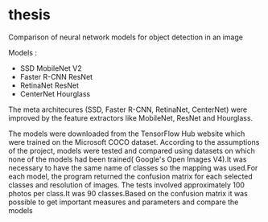 # thesis
Comparison of neural network models for object detection in an image

Models :
- SSD MobileNet V2
- Faster R-CNN ResNet
- RetinaNet ResNet
- CenterNet Hourglass

The meta architecures (SSD, Faster R-CNN, RetinaNet, CenterNet) were improved by the feature extractors like MobileNet, ResNet and Hourglass.

The models were downloaded from the TensorFlow Hub website which were trained on the Microsoft COCO dataset.
According to the assumptions of the project, models were tested and compared using datasets on which none of the models had been trained( Google's Open Images V4).It was necessary to have the same name of classes so the mapping was used.For each model, the program returned the confusion matrix for each
selected classes and resolution of images. The tests involved approximately 100 photos per class.It was 90 classes.Based on the confusion matrix it was possible to get important measures and parameters and compare the models